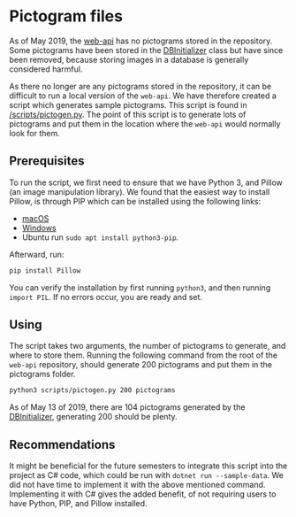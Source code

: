 # Pictogram files

As of May 2019, the [web-api](https://github.com/aau-giraf/web-api) has no pictograms
 stored in the repository.
Some pictograms have been stored in the [DBInitializer](https://github.com/aau-giraf/web-api/blob/develop/GirafRest/Data/DBInitializer.cs)
 class but have since been removed, because storing images in a database is generally
considered harmful.

As there no longer are any pictograms stored in the repository, it can be difficult
 to run a local version of the `web-api`.
We have therefore created a script which generates sample pictograms.
This script is found in [/scripts/pictogen.py](https://github.com/aau-giraf/web-api/blob/develop/scripts/pictogen.py).
The point of this script is to generate lots of pictograms and put them in the location
 where the `web-api` would normally look for them.

## Prerequisites

To run the script, we first need to ensure that we have Python 3, and Pillow (an
 image manipulation library).
We found that the easiest way to install Pillow, is through PIP which can be installed
 using the following links:

* [macOS](https://evansdianga.com/install-pip-osx/)
* [Windows](https://vgkits.org/blog/pip3-windows-howto/)
* Ubuntu run `sudo apt install python3-pip`.

Afterward, run:

```bash
pip install Pillow
```

You can verify the installation by first running `python3`, and then running `import
 PIL`.
If no errors occur, you are ready and set.

## Using

The script takes two arguments, the number of pictograms to generate, and where
to store them. Running the following command from the root of the `web-api` repository,
 should generate 200 pictograms and put them in the pictograms folder.

```bash
python3 scripts/pictogen.py 200 pictograms
```

As of May 13 of 2019, there are 104 pictograms generated by the [DBInitializer](https://github.com/aau-giraf/web-api/blob/develop/GirafRest/Data/DBInitializer.cs),
 generating 200 should be plenty.

## Recommendations

It might be beneficial for the future semesters to integrate this script into the
project as C\# code, which could be run with `dotnet run --sample-data`.
We did not have time to implement it with the above mentioned command. Implementing
it with C\# gives the added benefit, of not requiring users to have Python, PIP,
and Pillow installed.
